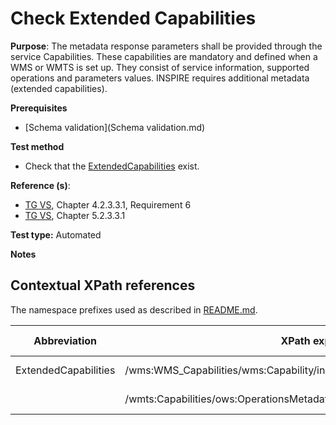 # Check Extended Capabilities

**Purpose**: The metadata response parameters shall be provided through the service Capabilities. These capabilities are mandatory and defined when a WMS or WMTS is set up. They consist of service information, supported operations and parameters values. INSPIRE requires additional metadata (extended capabilities).

**Prerequisites**

* [Schema validation](Schema validation.md)

**Test method**

* Check that the [ExtendedCapabilities](#extendedCapabilities) exist.

**Reference (s)**: 

* [TG VS](README.md#ref_TG_VS), Chapter 4.2.3.3.1, Requirement 6
* [TG VS](README.md#ref_TG_VS), Chapter 5.2.3.3.1

**Test type:** Automated

**Notes**


## Contextual XPath references

The namespace prefixes used as described in [README.md](README.md#namespaces).

Abbreviation                                     |  XPath expression												|  Parameter  value
------------------------------------------------ | ---------------------------------------------------------------	| ---------------------------------------------------------------
ExtendedCapabilities <a name="extendedCapabilities"></a>   | /wms:WMS_Capabilities/wms:Capability/inspire_vs:ExtendedCapabilities | ISO 19128
                                                           | /wmts:Capabilities/ows:OperationsMetadata/inspire_vs_ows11:ExtendedCapabilities | ISO 19128
